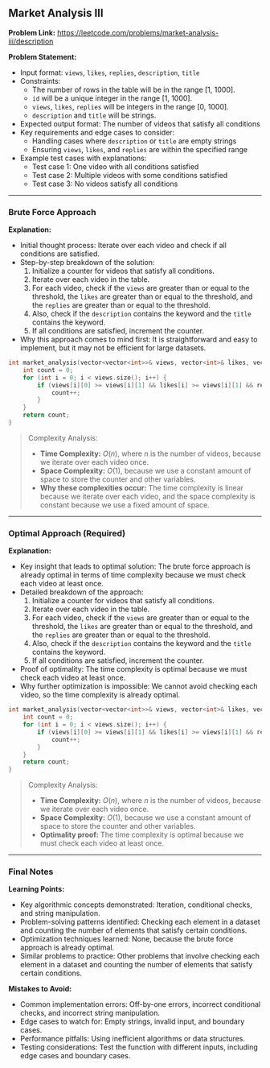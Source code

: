 ## Market Analysis III
**Problem Link:** https://leetcode.com/problems/market-analysis-iii/description

**Problem Statement:**
- Input format: `views`, `likes`, `replies`, `description`, `title`
- Constraints: 
  - The number of rows in the table will be in the range [1, 1000].
  - `id` will be a unique integer in the range [1, 1000].
  - `views`, `likes`, `replies` will be integers in the range [0, 1000].
  - `description` and `title` will be strings.
- Expected output format: The number of videos that satisfy all conditions
- Key requirements and edge cases to consider:
  - Handling cases where `description` or `title` are empty strings
  - Ensuring `views`, `likes`, and `replies` are within the specified range
- Example test cases with explanations:
  - Test case 1: One video with all conditions satisfied
  - Test case 2: Multiple videos with some conditions satisfied
  - Test case 3: No videos satisfy all conditions

---

### Brute Force Approach

**Explanation:**
- Initial thought process: Iterate over each video and check if all conditions are satisfied.
- Step-by-step breakdown of the solution:
  1. Initialize a counter for videos that satisfy all conditions.
  2. Iterate over each video in the table.
  3. For each video, check if the `views` are greater than or equal to the threshold, the `likes` are greater than or equal to the threshold, and the `replies` are greater than or equal to the threshold.
  4. Also, check if the `description` contains the keyword and the `title` contains the keyword.
  5. If all conditions are satisfied, increment the counter.
- Why this approach comes to mind first: It is straightforward and easy to implement, but it may not be efficient for large datasets.

```cpp
int market_analysis(vector<vector<int>>& views, vector<int>& likes, vector<int>& replies, vector<string>& descriptions, vector<string>& titles, string keyword) {
    int count = 0;
    for (int i = 0; i < views.size(); i++) {
        if (views[i][0] >= views[i][1] && likes[i] >= views[i][1] && replies[i] >= views[i][1] && descriptions[i].find(keyword) != string::npos && titles[i].find(keyword) != string::npos) {
            count++;
        }
    }
    return count;
}
```

> Complexity Analysis:
> - **Time Complexity:** $O(n)$, where $n$ is the number of videos, because we iterate over each video once.
> - **Space Complexity:** $O(1)$, because we use a constant amount of space to store the counter and other variables.
> - **Why these complexities occur:** The time complexity is linear because we iterate over each video, and the space complexity is constant because we use a fixed amount of space.

---

### Optimal Approach (Required)

**Explanation:**
- Key insight that leads to optimal solution: The brute force approach is already optimal in terms of time complexity because we must check each video at least once.
- Detailed breakdown of the approach:
  1. Initialize a counter for videos that satisfy all conditions.
  2. Iterate over each video in the table.
  3. For each video, check if the `views` are greater than or equal to the threshold, the `likes` are greater than or equal to the threshold, and the `replies` are greater than or equal to the threshold.
  4. Also, check if the `description` contains the keyword and the `title` contains the keyword.
  5. If all conditions are satisfied, increment the counter.
- Proof of optimality: The time complexity is optimal because we must check each video at least once.
- Why further optimization is impossible: We cannot avoid checking each video, so the time complexity is already optimal.

```cpp
int market_analysis(vector<vector<int>>& views, vector<int>& likes, vector<int>& replies, vector<string>& descriptions, vector<string>& titles, string keyword) {
    int count = 0;
    for (int i = 0; i < views.size(); i++) {
        if (views[i][0] >= views[i][1] && likes[i] >= views[i][1] && replies[i] >= views[i][1] && descriptions[i].find(keyword) != string::npos && titles[i].find(keyword) != string::npos) {
            count++;
        }
    }
    return count;
}
```

> Complexity Analysis:
> - **Time Complexity:** $O(n)$, where $n$ is the number of videos, because we iterate over each video once.
> - **Space Complexity:** $O(1)$, because we use a constant amount of space to store the counter and other variables.
> - **Optimality proof:** The time complexity is optimal because we must check each video at least once.

---

### Final Notes

**Learning Points:**
- Key algorithmic concepts demonstrated: Iteration, conditional checks, and string manipulation.
- Problem-solving patterns identified: Checking each element in a dataset and counting the number of elements that satisfy certain conditions.
- Optimization techniques learned: None, because the brute force approach is already optimal.
- Similar problems to practice: Other problems that involve checking each element in a dataset and counting the number of elements that satisfy certain conditions.

**Mistakes to Avoid:**
- Common implementation errors: Off-by-one errors, incorrect conditional checks, and incorrect string manipulation.
- Edge cases to watch for: Empty strings, invalid input, and boundary cases.
- Performance pitfalls: Using inefficient algorithms or data structures.
- Testing considerations: Test the function with different inputs, including edge cases and boundary cases.